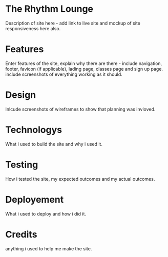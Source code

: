 # The Rhythm Lounge 

Description of site here - add link to live site and mockup of site responsiveness here also. 

# Features 

Enter features of the site, explain why there are there - include navigation, footer, favicon (if applicable), lading page, classes page and sign up page. include screenshots of everything working as it should. 

# Design

Inlcude screenshots of wireframes to show that planning was invloved.

# Technologys 

What i used to build the site and why i used it. 

# Testing 

How i tested the site, my expected outcomes and my actual outcomes. 

# Deployement 

What i used to deploy and how i did it. 

# Credits 

anything i used to help me make the site. 

#
